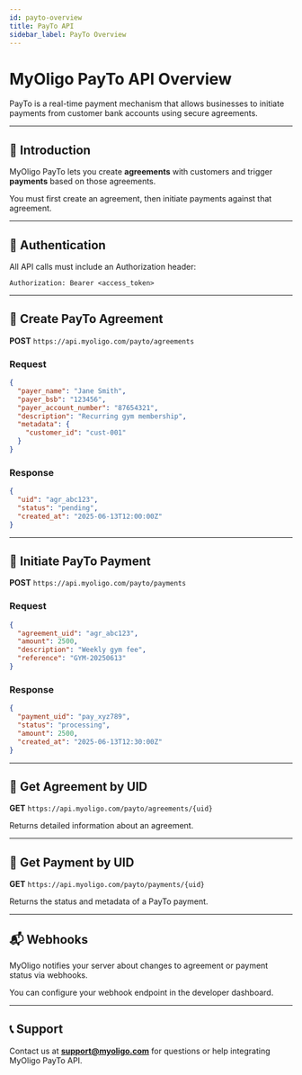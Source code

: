 ```yaml
---
id: payto-overview
title: PayTo API
sidebar_label: PayTo Overview
---
```


# MyOligo PayTo API Overview

PayTo is a real-time payment mechanism that allows businesses to initiate payments from customer bank accounts using secure agreements.

---

## 📘 Introduction

MyOligo PayTo lets you create **agreements** with customers and trigger **payments** based on those agreements.

You must first create an agreement, then initiate payments against that agreement.

---

## 🔐 Authentication

All API calls must include an Authorization header:

```
Authorization: Bearer <access_token>
```

---

## 🔁 Create PayTo Agreement

**POST** `https://api.myoligo.com/payto/agreements`

### Request

```json
{
  "payer_name": "Jane Smith",
  "payer_bsb": "123456",
  "payer_account_number": "87654321",
  "description": "Recurring gym membership",
  "metadata": {
    "customer_id": "cust-001"
  }
}
```

### Response

```json
{
  "uid": "agr_abc123",
  "status": "pending",
  "created_at": "2025-06-13T12:00:00Z"
}
```

---

## 💸 Initiate PayTo Payment

**POST** `https://api.myoligo.com/payto/payments`

### Request

```json
{
  "agreement_uid": "agr_abc123",
  "amount": 2500,
  "description": "Weekly gym fee",
  "reference": "GYM-20250613"
}
```

### Response

```json
{
  "payment_uid": "pay_xyz789",
  "status": "processing",
  "amount": 2500,
  "created_at": "2025-06-13T12:30:00Z"
}
```

---

## 📄 Get Agreement by UID

**GET** `https://api.myoligo.com/payto/agreements/{uid}`

Returns detailed information about an agreement.

---

## 📄 Get Payment by UID

**GET** `https://api.myoligo.com/payto/payments/{uid}`

Returns the status and metadata of a PayTo payment.

---

## 📬 Webhooks

MyOligo notifies your server about changes to agreement or payment status via webhooks.

You can configure your webhook endpoint in the developer dashboard.

---

## 📞 Support

Contact us at **support@myoligo.com** for questions or help integrating MyOligo PayTo API.
